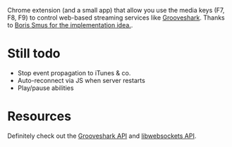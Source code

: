 Chrome extension (and a small app) that allow you use the media keys (F7, F8, F9) to control web-based streaming services like [Grooveshark](http://grooveshark.com). Thanks to [Boris Smus for the implementation idea.](http://smus.com/chrome-media-keys-revisited/).

Still todo
==========

* Stop event propagation to iTunes & co.
* Auto-reconnect via JS when server restarts
* Play/pause abilities

Resources
=========

Definitely check out the [Grooveshark API](http://grooveshark.com/GroovesharkAPI.html) and [libwebsockets API](http://libwebsockets.org/libwebsockets-api-doc.html).
